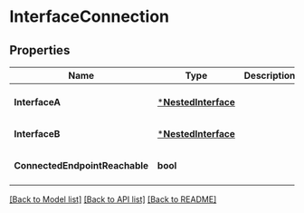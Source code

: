 # InterfaceConnection

## Properties
Name | Type | Description | Notes
------------ | ------------- | ------------- | -------------
**InterfaceA** | [***NestedInterface**](NestedInterface.md) |  | [optional] [default to null]
**InterfaceB** | [***NestedInterface**](NestedInterface.md) |  | [default to null]
**ConnectedEndpointReachable** | **bool** |  | [optional] [default to null]

[[Back to Model list]](../README.md#documentation-for-models) [[Back to API list]](../README.md#documentation-for-api-endpoints) [[Back to README]](../README.md)


